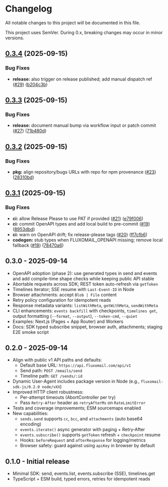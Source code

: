 # Changelog

All notable changes to this project will be documented in this file.

This project uses SemVer. During 0.x, breaking changes may occur in minor versions.

## [0.3.4](https://github.com/HiroXSoftwareSolutions/fluxomail-sdk-js/compare/v0.3.3...v0.3.4) (2025-09-15)


### Bug Fixes

* **release:** also trigger on release published; add manual dispatch ref ([#29](https://github.com/HiroXSoftwareSolutions/fluxomail-sdk-js/issues/29)) ([b204c3b](https://github.com/HiroXSoftwareSolutions/fluxomail-sdk-js/commit/b204c3b727999f60b22a809d8f3a3ecad75b20d3))

## [0.3.3](https://github.com/HiroXSoftwareSolutions/fluxomail-sdk-js/compare/v0.3.2...v0.3.3) (2025-09-15)


### Bug Fixes

* **release:** document manual bump via workflow input or patch commit ([#27](https://github.com/HiroXSoftwareSolutions/fluxomail-sdk-js/issues/27)) ([71b480d](https://github.com/HiroXSoftwareSolutions/fluxomail-sdk-js/commit/71b480d3d4d3fa3c04cb5e0c8963146b89fcb333))

## [0.3.2](https://github.com/HiroXSoftwareSolutions/fluxomail-sdk-js/compare/v0.3.1...v0.3.2) (2025-09-15)


### Bug Fixes

* **pkg:** align repository/bugs URLs with repo for npm provenance ([#23](https://github.com/HiroXSoftwareSolutions/fluxomail-sdk-js/issues/23)) ([28310bd](https://github.com/HiroXSoftwareSolutions/fluxomail-sdk-js/commit/28310bd395a1978a5d7e9df6d412517888a5b332))

## [0.3.1](https://github.com/HiroXSoftwareSolutions/fluxomail-sdk-js/compare/v0.3.0...v0.3.1) (2025-09-15)


### Bug Fixes

* **ci:** allow Release Please to use PAT if provided ([#21](https://github.com/HiroXSoftwareSolutions/fluxomail-sdk-js/issues/21)) ([e79f006](https://github.com/HiroXSoftwareSolutions/fluxomail-sdk-js/commit/e79f0066069bb5dc6a38968078f709e1a68abf64))
* **ci:** commit OpenAPI types and add local build to pre-commit ([#19](https://github.com/HiroXSoftwareSolutions/fluxomail-sdk-js/issues/19)) ([8953dbd](https://github.com/HiroXSoftwareSolutions/fluxomail-sdk-js/commit/8953dbdacd2e79293b81a2e6ba89cc3ee00a3354))
* **ci:** warn on OpenAPI drift; fix release-please tags ([#20](https://github.com/HiroXSoftwareSolutions/fluxomail-sdk-js/issues/20)) ([ff7cfb6](https://github.com/HiroXSoftwareSolutions/fluxomail-sdk-js/commit/ff7cfb61b199be7e66232177a98e29d4ed815c54))
* **codegen:** stub types when FLUXOMAIL_OPENAPI missing; remove local fallback ([#18](https://github.com/HiroXSoftwareSolutions/fluxomail-sdk-js/issues/18)) ([78470a6](https://github.com/HiroXSoftwareSolutions/fluxomail-sdk-js/commit/78470a6827d3e8deec8ddcad5fdb24d6899732d9))

## 0.3.0 - 2025-09-14
- OpenAPI adoption (phase 2): use generated types in send and events and add compile-time shape checks while keeping public API stable
- Abortable requests across SDK; REST token auto-refresh via `getToken`
- Timelines iterator; SSE resume with `Last-Event-ID` in Node
- Browser attachments: accept `Blob | File` content
- Retry policy configuration for idempotent reads
- Response metadata variants: `listWithMeta`, `getWithMeta`, `sendWithMeta`
- CLI enhancements: `events backfill` with checkpoints, `timelines get`, output formatting (`--format`, `--output`), `--token-cmd`, `--quiet`
- Examples: Next.js (Pages + App Router) and Workers
- Docs: SDK typed subscribe snippet, browser auth, attachments; staging E2E smoke script

## 0.2.0 - 2025-09-14
- Align with public v1 API paths and defaults:
  - Default base URL: `https://api.fluxomail.com/api/v1`
  - Send path: `POST /emails/send`
  - Timeline path: `GET /sends/:id`
- Dynamic User-Agent includes package version in Node (e.g., `fluxomail-sdk-js/0.2.0 node/vXX`)
- Improved HTTP client robustness:
  - Per-attempt timeouts (AbortController per try)
  - Pass `Retry-After` header as `retryAfterMs` on `RateLimitError`
- Tests and coverage improvements; ESM sourcemaps enabled
- New capabilities:
  - `sends.send` supports `cc`, `bcc`, and `attachments` (auto base64 encoding)
  - `events.iterate()` async generator with paging + Retry‑After
  - `events.subscribe()` supports `getToken` refresh + `checkpoint` resume
  - Hooks: `beforeRequest` and `afterResponse` for logging/metrics
  - Browser safety: guard against using `apiKey` in browser by default

## 0.1.0 - Initial release
- Minimal SDK: send, events.list, events.subscribe (SSE), timelines.get
- TypeScript + ESM build, typed errors, retries for idempotent reads
